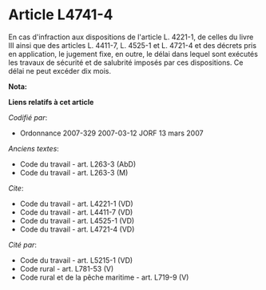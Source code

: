 # Article L4741-4

En cas d'infraction aux dispositions de l'article L. 4221-1, de celles du livre III ainsi que des articles L. 4411-7, L.
4525-1 et L. 4721-4 et des décrets pris en application, le jugement fixe, en outre, le délai dans lequel sont exécutés les
travaux de sécurité et de salubrité imposés par ces dispositions. Ce délai ne peut excéder dix mois.

**Nota:**



**Liens relatifs à cet article**

_Codifié par_:

  - Ordonnance 2007-329 2007-03-12 JORF 13 mars 2007

_Anciens textes_:

  - Code du travail - art. L263-3 (AbD)
  - Code du travail - art. L263-3 (M)

_Cite_:

  - Code du travail - art. L4221-1 (VD)
  - Code du travail - art. L4411-7 (VD)
  - Code du travail - art. L4525-1 (VD)
  - Code du travail - art. L4721-4 (VD)

_Cité par_:

  - Code du travail - art. L5215-1 (VD)
  - Code rural - art. L781-53 (V)
  - Code rural et de la pêche maritime - art. L719-9 (V)
